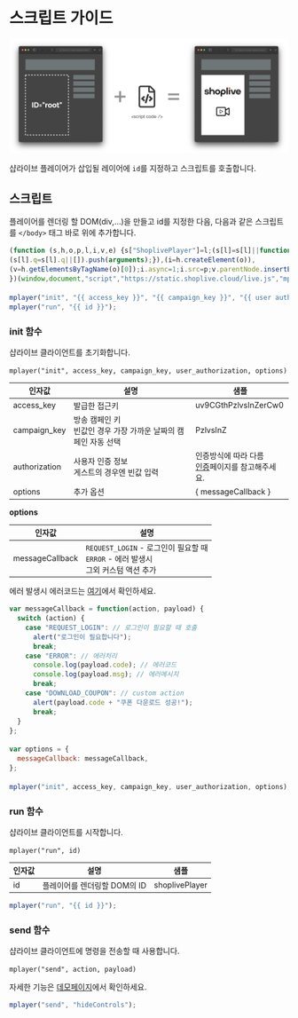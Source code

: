 # 스크립트 가이드

![연동 흐름](./imgs/index/intro.png)

샵라이브 플레이어가 삽입될 레이어에 `id`를 지정하고 스크립트를 호출합니다.

## 스크립트

플레이어를 렌더링 할 DOM(div,...)을 만들고 id를 지정한 다음, 다음과 같은 스크립트를 `</body>` 태그 바로 위에 추가합니다.

```js
(function (s,h,o,p,l,i,v,e) {s["ShoplivePlayer"]=l;(s[l]=s[l]||function(){
(s[l].q=s[l].q||[]).push(arguments);}),(i=h.createElement(o)),
(v=h.getElementsByTagName(o)[0]);i.async=1;i.src=p;v.parentNode.insertBefore(i,v);
})(window,document,"script","https://static.shoplive.cloud/live.js","mplayer");

mplayer("init", "{{ access_key }}", "{{ campaign_key }}", "{{ user authorization }}", {{ options }});
mplayer("run", "{{ id }}");
```

### init 함수

샵라이브 클라이언트를 초기화합니다.

`mplayer("init", access_key, campaign_key, user_authorization, options)`

| 인자값        | 설명                                                    | 샘플                                                                    |
| ------------- | ------------------------------------------------------- | ----------------------------------------------------------------------- |
| access_key    | 발급한 접근키                                           | uv9CGthPzlvsInZerCw0                                                    |
| campaign_key  | 방송 캠페인 키<br />빈값인 경우 가장 가까운 날짜의 캠페인 자동 선택 | PzlvsInZ             |
| authorization | 사용자 인증 정보<br />게스트의 경우엔 빈값 입력         | 인증방식에 따라 다름<br />[인증](./authorization)페이지를 참고해주세요. |
| options       | 추가 옵션                                               | { messageCallback }                                                     |

**options**

| 인자값          | 설명                                                                                       |
| --------------- | ------------------------------------------------------------------------------------------ |
| messageCallback | `REQUEST_LOGIN` - 로그인이 필요할 때<br />`ERROR` - 에러 발생시<br />그외 커스텀 액션 추가 |

에러 발생시 에러코드는 [여기](./error-code)에서 확인하세요.

```js
var messageCallback = function(action, payload) {
  switch (action) {
    case "REQUEST_LOGIN": // 로그인이 필요할 때 호출
      alert("로그인이 필요합니다");
      break;
    case "ERROR": // 에러처리
      console.log(payload.code); // 에러코드
      console.log(payload.msg); // 에러메시지
      break;
    case "DOWNLOAD_COUPON": // custom action
      alert(payload.code + "쿠폰 다운로드 성공!");
      break;
  }
};

var options = {
  messageCallback: messageCallback,
};

mplayer("init", access_key, campaign_key, user_authorization, options);
```

### run 함수

샵라이브 클라이언트를 시작합니다.

`mplayer("run", id)`

| 인자값 | 설명                         | 샘플           |
| ------ | ---------------------------- | -------------- |
| id     | 플레이어를 렌더링할 DOM의 ID | shoplivePlayer |

```js
mplayer("run", "{{ id }}");
```


### send 함수

샵라이브 클라이언트에 명령을 전송할 때 사용합니다.

`mplayer("send", action, payload)`

자세한 기능은 [데모페이지](../demo/controls)에서 확인하세요.

```js
mplayer("send", "hideControls");
```